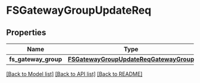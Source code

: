 # FSGatewayGroupUpdateReq

## Properties
Name | Type | Description | Notes
------------ | ------------- | ------------- | -------------
**fs_gateway_group** | [**FSGatewayGroupUpdateReqGatewayGroup**](FSGatewayGroupUpdateReqGatewayGroup.md) |  | 

[[Back to Model list]](../README.md#documentation-for-models) [[Back to API list]](../README.md#documentation-for-api-endpoints) [[Back to README]](../README.md)


